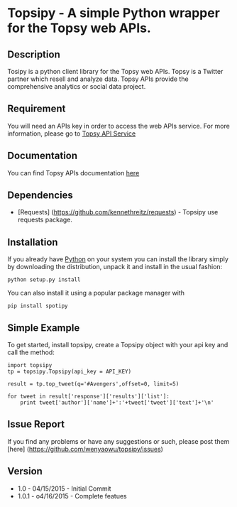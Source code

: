 # Topsipy - A simple Python wrapper for the Topsy web APIs.

## Description
Tosipy is a python client library for the Topsy web APIs.
Topsy is a Twitter partner which resell and analyze data. 
Topsy APIs provide the comprehensive analytics or social data project.

## Requirement
You will need an APIs key in order to access the web APIs service.
For more information, please go to [Topsy API Service](http://api.topsy.com/)

## Documentation
You can find Topsy APIs documentation [here](http://api.topsy.com/doc/)

## Dependencies
- [Requests] (https://github.com/kennethreitz/requests) - Topsipy use requests package.

## Installation
If you already have [Python](http://www.python.org/) on your system you can install the library simply by downloading the distribution, unpack it and install in the usual fashion:

    python setup.py install

You can also install it using a popular package manager with 

  `pip install spotipy`

## Simple Example
To get started, install topsipy, create a Topsipy object with your api key and call the method:

    import topsipy
    tp = topsipy.Topsipy(api_key = API_KEY)
  
    result = tp.top_tweet(q='#Avengers',offset=0, limit=5)
  
    for tweet in result['response']['results']['list']:
        print tweet['author']['name']+':'+tweet['tweet']['text']+'\n'
        
## Issue Report
If you find any problems or have any suggestions or such, please post them [here] (https://github.com/wenyaowu/topsipy/issues) 

## Version

- 1.0 - 04/15/2015 - Initial Commit
- 1.0.1 - o4/16/2015 - Complete featues
